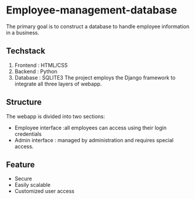 # Employee-management-database
The primary goal is to construct a database to handle employee information in a business.

## Techstack
  1. Frontend : HTML/CSS
  2. Backend : Python
  3. Database : SQLITE3
The project employs the Django framework to integrate all three layers of webapp.

## Structure
The webapp is divided into two sections:
  * Employee interface :all employees can access using their login credentials
  * Admin interface : managed by administration and requires special access.
  
## Feature
  * Secure
  * Easily scalable
  * Customized user access
  
